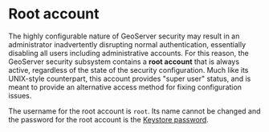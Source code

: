 # Root account

The highly configurable nature of GeoServer security may result in an administrator inadvertently disrupting normal authentication, essentially disabling all users including administrative accounts. For this reason, the GeoServer security subsystem contains a **root account** that is always active, regardless of the state of the security configuration. Much like its UNIX-style counterpart, this account provides "super user" status, and is meant to provide an alternative access method for fixing configuration issues.

The username for the root account is `root`. Its name cannot be changed and the password for the root account is the [Keystore password](passwd.md#security_master_passwd).
